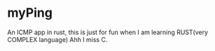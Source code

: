 # myPing
An ICMP app in rust, this is just for fun when I am learning RUST(very COMPLEX language) Ahh I miss C.
